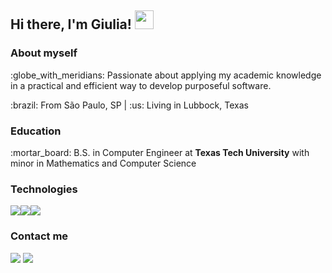## Hi there, I'm Giulia! <img src="https://raw.githubusercontent.com/MartinHeinz/MartinHeinz/master/wave.gif" width="30px">


### About myself
<p>:globe_with_meridians: Passionate about applying my academic knowledge in a practical and efficient way to develop purposeful software.</p>
<p>:brazil: From São Paulo, SP | :us: Living in Lubbock, Texas</p>

### Education
<p>:mortar_board: B.S. in Computer Engineer at <strong>Texas Tech University</strong> with minor in Mathematics and Computer Science</p>

### Technologies
<img src="https://cdn-icons-png.flaticon.com/32/5968/5968292.png"/><img src="https://cdn-icons-png.flaticon.com/32/1260/1260667.png"/><img src="https://cdn-icons-png.flaticon.com/32/5968/5968705.png"/>

### Contact me
 <a href="https://www.linkedin.com/in/giulia-piombo/"><img src="https://img.shields.io/badge/-giuliapiombo-blue?style=flat-square&logo=Linkedin&logoColor=white&link=https://www.linkedin.com/in/giulia-piombo/" /></a> <a href="mailto:giulia.piombo01@gmail.com"><img src="https://img.shields.io/badge/-giulia.piombo01@gmail.com-d14836?style=flat-square&logo=Gmail&logoColor=white&link=mailto:giulia.piombo01@gmail.com" /></a>

